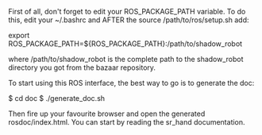 
First of all, don't forget to edit your ROS_PACKAGE_PATH variable. To do this,
edit your ~/.bashrc and AFTER the source /path/to/ros/setup.sh add: 

export ROS_PACKAGE_PATH=${ROS_PACKAGE_PATH}:/path/to/shadow_robot

where /path/to/shadow_robot is the complete path to the shadow_robot directory you 
got from the bazaar repository.

To start using this ROS interface, the best way to go is to generate the doc:

$ cd doc
$ ./generate_doc.sh

Then fire up your favourite browser and open the generated rosdoc/index.html.
You can start by reading the sr_hand documentation.

